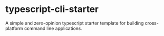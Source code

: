 # typescript-cli-starter

A simple and zero-opinion typescript starter template for building cross-platform command line applications.
